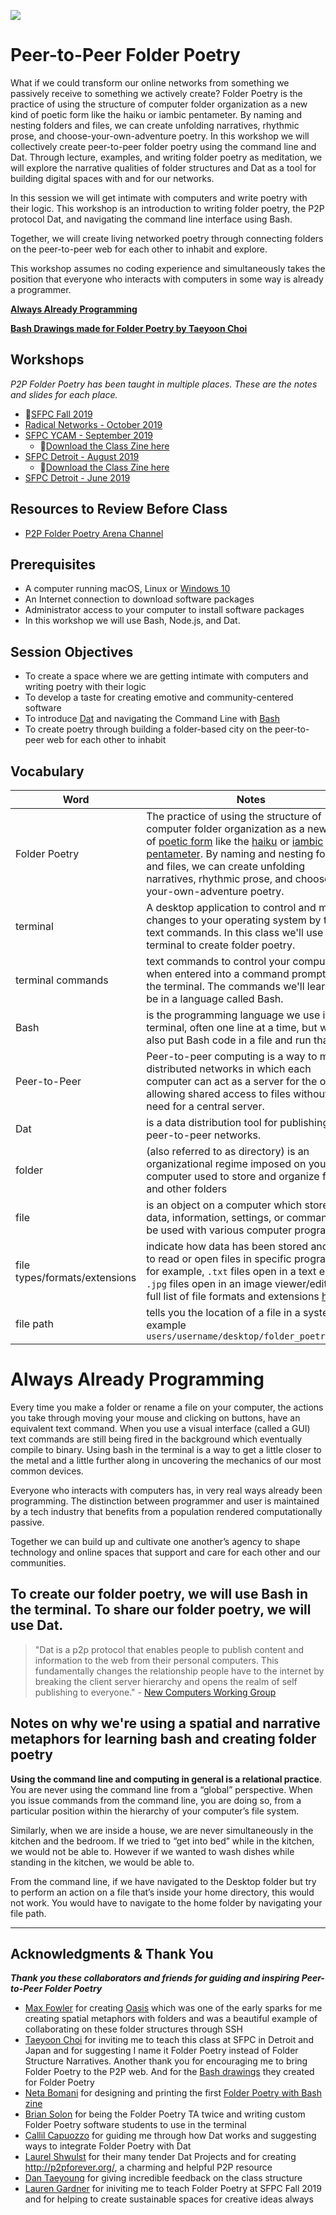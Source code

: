 ![](https://github.com/melaniehoff/Peer-to-Peer-Poetry/blob/master/folder-cities.jpg)

# Peer-to-Peer Folder Poetry

What if we could transform our online networks from something we passively receive to something we actively create? Folder Poetry is the practice of using the structure of computer folder organization as a new kind of poetic form like the haiku or iambic pentameter. By naming and nesting folders and files, we can create unfolding narratives, rhythmic prose, and choose-your-own-adventure poetry. In this workshop we will collectively create peer-to-peer folder poetry using the command line and Dat. Through lecture, examples, and writing folder poetry as meditation, we will explore the narrative qualities of folder structures and Dat as a tool for building digital spaces with and for our networks.

In this session we will get intimate with computers and write poetry with their logic. This workshop is an introduction to writing folder poetry, the P2P protocol Dat, and navigating the command line interface using Bash.

Together, we will create living networked poetry through connecting folders on the peer-to-peer web for each other to inhabit and explore.

This workshop assumes no coding experience and simultaneously takes the position that everyone who interacts with computers in some way is already a programmer.

**[Always Already Programming](#always-already-programming)**

 
**[Bash Drawings made for Folder Poetry by Taeyoon Choi](https://docs.google.com/presentation/d/1WV_vFHtKB7BUBc3P_oGVlLry6W_8K_fJkJiWzisXonY/edit#slide=id.g60e8df3e27_0_113)**


## Workshops
_P2P Folder Poetry has been taught in multiple places. These are the notes and slides for each place._
- 🔴[SFPC Fall 2019](https://github.com/melaniehoff/Peer-to-Peer-Folder-Poetry/blob/master/sfpc-fall-2019.md)
- [Radical Networks - October 2019](https://github.com/melaniehoff/Peer-to-Peer-Folder-Poetry/blob/master/radical-networks.md)
- [SFPC YCAM - September 2019](https://gist.github.com/melaniehoff/96bffd279b0ea66f61291e231283aab5) 
    - 📒[Download the Class Zine here](https://melanie-hoff.com/folder-poetry/sfpc-ycam/zine-pdfs-ycam-folder-poetry.zip)
- [SFPC Detroit - August 2019](https://gist.github.com/melaniehoff/7cda150870c869c1990a744dddbd286f) 
    - 📒[Download the Class Zine here](https://melanie-hoff.com/folder-poetry/sfpc-detroit/detroit-zine-reader.pdf.zip)
- [SFPC Detroit - June 2019](https://github.com/melaniehoff/folderpoetry/blob/master/README.md)

## Resources to Review Before Class
- [P2P Folder Poetry Arena Channel](https://www.are.na/melanie-hoff/peer-to-peer-folder-poetry)

## Prerequisites
- A computer running macOS, Linux or [Windows 10](https://gist.github.com/solon/4e254be6e0d2e73ef8624470fc9ca852#file-folder-poetry-setup-md)
- An Internet connection to download software packages
- Administrator access to your computer to install software packages
- In this workshop we will use Bash, Node.js, and Dat.


## Session Objectives

- To create a space where we are getting intimate with computers and writing poetry with their logic
- To develop a taste for creating emotive and community-centered software
- To introduce [Dat](https://dat.foundation/) and navigating the Command Line with [Bash](https://en.wikipedia.org/wiki/Bash_(Unix_shell))
- To create poetry through building a folder-based city on the peer-to-peer web for each other to inhabit


## Vocabulary
**Word** | **Notes**
--- | ---
Folder Poetry| The practice of using the structure of computer folder organization as a new kind of [poetic form](https://en.wikipedia.org/wiki/Poetry#Forms) like the [haiku](https://en.wikipedia.org/wiki/Haiku) or [iambic pentameter](https://en.wikipedia.org/wiki/Iambic_pentameter). By naming and nesting folders and files, we can create unfolding narratives, rhythmic prose, and choose-your-own-adventure poetry.
terminal | A desktop application to control and make changes to your operating system by typing text commands. In this class we'll use the terminal to create folder poetry.
terminal commands | text commands to control your computer when entered into a command prompt like the terminal. The commands we'll learn will be in a language called Bash.
Bash | is the programming language we use in the terminal, often one line at a time, but we can also put Bash code in a file and run that file.
Peer-to-Peer | Peer-to-peer computing is a way to make distributed networks in which each computer can act as a server for the others, allowing shared access to files without the need for a central server.
Dat | is a data distribution tool for publishing on peer-to-peer networks.
folder | (also referred to as directory) is an organizational regime imposed on your computer used to store and organize files and other folders
file | is an object on a computer which stores data, information, settings, or commands to be used with various computer programs
file types/formats/extensions | indicate how data has been stored and how to read or open files in specific programs. for example, `.txt` files open in a text editor, `.jpg` files open in an image viewer/editor. full list of file formats and extensions [here](https://en.wikipedia.org/wiki/List_of_file_formats)
file path | tells you the location of a file in a system. for example `users/username/desktop/folder_poetry_club`

# Always Already Programming


Every time you make a folder or rename a file on your computer, the actions you take through moving your mouse and clicking on buttons, have an equivalent text command. When you use a visual interface (called a GUI) text commands are still being fired in the background which eventually compile to binary. Using bash in the terminal is a way to get a little closer to the metal and a little further along in uncovering the mechanics of our most common devices.

Everyone who interacts with computers has, in very real ways already been programming. The distinction between programmer and user is maintained by a tech industry that benefits from a population rendered computationally passive. 

Together we can build up and cultivate one another’s agency to shape technology and online spaces that support and care for each other and our communities. 
    

## To create our folder poetry, we will use Bash in the terminal. To share our folder poetry, we will use Dat.

>"Dat is a p2p protocol that enables people to publish content and information to the web from their personal computers. This fundamentally changes the relationship people have to the internet by breaking the client server hierarchy and opens the realm of self publishing to everyone." - [New Computers Working Group](https://p2p.newcomputers.group/guides/why-self-host.html)
 
## Notes on why we're using a spatial and narrative metaphors for learning bash and creating folder poetry

**Using the command line and computing in general is a relational practice**. You are never using the command line from a “global” perspective. When you issue commands from the command line, you are doing so, from a particular position within the hierarchy of your computer’s file system.

Similarly, when we are inside a house, we are never simultaneously in the kitchen and the bedroom. If we tried to “get into bed” while in the kitchen, we would not be able to. However if we wanted to wash dishes while standing in the kitchen, we would be able to.

From the command line, if we have navigated to the Desktop folder but try to perform an action on a file that’s inside your home directory, this would not work. You would have to navigate to the home folder by navigating your file path.
 
 ___
 
 
## Acknowledgments & Thank You

**_Thank you these collaborators and friends for guiding and inspiring Peer-to-Peer Folder Poetry_**

- [Max Fowler](https://mfowler.info/) for creating [Oasis](https://mfowler.info/work/oasis/) which was one of the early sparks for me creating spatial metaphors with folders and was a beautiful example of collaborating on these folder structures through SSH
- [Taeyoon Choi](http://taeyoonchoi.com/) for inviting me to teach this class at SFPC in Detroit and Japan and for suggesting I name it Folder Poetry instead of Folder Structure Narratives. Another thank you for encouraging me to bring Folder Poetry to the P2P web. And for the [Bash drawings](https://docs.google.com/presentation/d/1WV_vFHtKB7BUBc3P_oGVlLry6W_8K_fJkJiWzisXonY/edit#slide=id.g60e8df3e27_0_113) they created for Folder Poetry
- [Neta Bomani](https://www.netabomani.com/) for designing and printing the first [Folder Poetry with Bash zine](https://github.com/melaniehoff/folderpoetry/blob/master/assets/pdf/folder_poetry_zine_pages.pdf)
- [Brian Solon](https://twitter.com/briansolon?lang=en) for being the Folder Poetry TA twice and writing custom Folder Poetry software students to use in the terminal
- [Callil Capuozzo](https://callil.com/) for guiding me through how Dat works and suggesting ways to integrate Folder Poetry with Dat
- [Laurel Shwulst](http://laurelschwulst.com/) for their many tender Dat Projects and for creating http://p2pforever.org/, a charming and helpful P2P resource
- [Dan Taeyoung](https://dantaeyoung.com/) for giving incredible feedback on the class structure
- [Lauren Gardner](http://laurengardner.com/) for iniviting me to teach Folder Poetry at SFPC Fall 2019 and for helping to create sustainable spaces for creative ideas always





 

    
    






